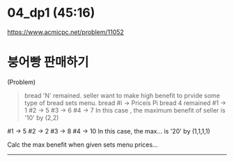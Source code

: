 # 04_dp1 (45:16)
https://www.acmicpc.net/problem/11052
# 붕어빵 판매하기

(Problem)
> bread 'N' remained.
> seller want to make high benefit to prvide some type of bread sets menu.
> bread #i -> Priceis Pi
> bread 4 remained
  #1 -> 1
  #2 -> 5
  #3 -> 6
  #4 -> 7
  In this case , the maximum benefit of seller is '10' by (2,2)

  #1 -> 5
  #2 -> 2
  #3 -> 8
  #4 -> 10
  In this case, the max... is '20' by (1,1,1,1)

Calc the max benefit when given sets menu prices...

----------------------






